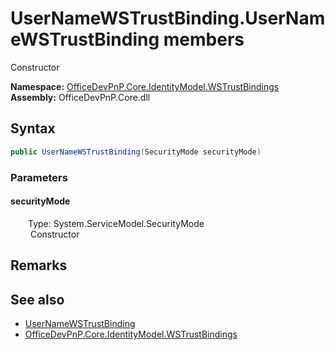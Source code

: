 # UserNameWSTrustBinding.UserNameWSTrustBinding members 
 Constructor   

**Namespace:** [OfficeDevPnP.Core.IdentityModel.WSTrustBindings](OfficeDevPnP.Core.IdentityModel.WSTrustBindings.md)  
**Assembly:** OfficeDevPnP.Core.dll  
## Syntax
```C#
public UserNameWSTrustBinding(SecurityMode securityMode)
```
### Parameters
#### securityMode  
&emsp;&emsp;Type: System.ServiceModel.SecurityMode  
&emsp;&emsp; Constructor   


## Remarks
  
## See also
- [UserNameWSTrustBinding](OfficeDevPnP.Core.IdentityModel.WSTrustBindings.UserNameWSTrustBinding.md)
- [OfficeDevPnP.Core.IdentityModel.WSTrustBindings](OfficeDevPnP.Core.IdentityModel.WSTrustBindings.md)

